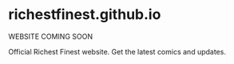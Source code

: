 # richestfinest.github.io

WEBSITE COMING SOON

Official Richest Finest website. Get the latest comics and updates.


